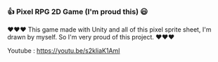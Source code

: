 ### 👍 Pixel RPG 2D Game (I'm proud this) 😃

❤️❤️❤️ This game made with Unity and all of this pixel sprite sheet, I'm drawn by myself. So I'm very proud of this project. ❤️❤️❤️

Youtube : https://youtu.be/s2kliaK1AmI
